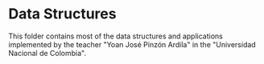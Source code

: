 # Data Structures

This folder contains most of the data structures and applications implemented by the teacher "Yoan José Pinzón Ardila" in the "Universidad Nacional de Colombia".
